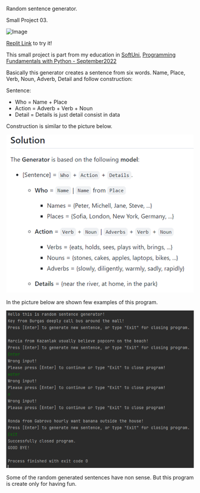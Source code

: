 Random sentence generator. 

Small Project 03.

<img alt='Image' width="300px" src="https://i.ytimg.com/vi/8A4alljvWu0/maxresdefault.jpg"/>


[Replit Link](https://replit.com/@qceka88/The-generator#main.py) to try it!




This small project is part from my education in [SoftUni](https://softuni.bg/),
[Programming Fundamentals with Python - September2022](https://softuni.bg/trainings/3840/programming-fundamentals-with-python-september-2022)

Basically this generator creates a sentence from six words.
Name, Place, Verb, Noun, Adverb, Detail and follow construction:

Sentence:
 + Who = Name + Place
 + Action = Adverb + Verb + Noun
 + Detail = Details is just detail consist in data

Construction is similar to the picture below.

![img.png](img.png)

In the picture below are shown few examples of this program.

![img_4.png](img_4.png)


Some of the random generated sentences have non sense. 
But this program is create
only for having fun.